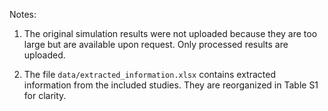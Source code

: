 Notes:

1. The original simulation results were not uploaded because they are too large but are available upon request. Only processed results are uploaded.

2. The file `data/extracted_information.xlsx` contains extracted information from the included studies. They are reorganized in Table S1 for clarity.